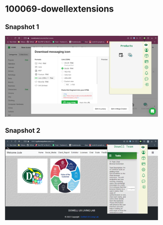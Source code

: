 # 100069-dowellextensions


## Snapshot 1
![Snapshot 1](images/snap_1.png)


## Snapshot 2
![Snapshot 1](images/snap_2.png)
